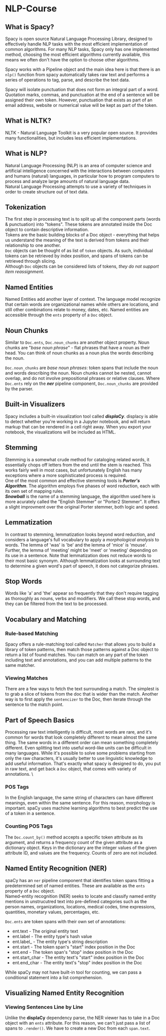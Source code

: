 # NLP-Course

## What is Spacy?
Spacy is open source Natural Language Processing Library, designed to effectively handle NLP tasks with the most efficient
implementation of common algorithms. For many NLP tasks, Spacy only has one implemented method, choosing the most efficient 
algorithms currently available, this means we often don't have the option to choose other algorithms.

Spacy works with a Pipeline object and the main idea here is that there is an `nlp()` function from spacy automatically 
takes raw text and performs a series of operations to tag, parse, and describe the text data.

Spacy will isolate punctuation that does not form an integral part of a word. Quotation marks, commas, and punctuation
at the end of a sentence will be assigned their own token. However, punctuation that exists as part of an email address,
website or numerical value will be kept as part of the token.

## What is NLTK?
NLTK - Natural Language Toolkit is a very popular open source. It provides many functionalities, but includes less
efficient implementations.

## What is NLP?
Natural Language Processing (NLP) is an area of computer science and artificial intelligence concerned with the interactions
between computers and humans (natural) languages, in particular how to program computers to process and analyze large 
amounts of natural language data. \
Natural Language Processing attempts to use a variety of techniques in order to create structure out of text data.

## Tokenization
The first step in processing text is to split up all the component parts (words & punctuation) into "tokens". These tokens
are annotated inside the Doc object to contain descriptive information. \
Tokens are the basic building blocks of a Doc object - everything that helps us understand the meaning of the text is
derived from tokens and their relationship to one another. \
`Doc` objects can be thought of as list of `token` objects. As such, individual tokens can be retrieved by index position,
and spans of tokens can be retrieved through slicing. \
Although `Doc` objects can be considered lists of tokens, _they do not support item reassignment_.

## Named Entities
Named Entities add another layer of context. The language model recognize that certain words are organizational names while
others are locations, and still other combinations relate to money, dates, etc. Named entities are accessible through
the `ents` property of a `Doc` object.

## Noun Chunks
Similar to `Doc.ents`, `Doc.noun_chunks` are another object property. Noun chunks are "_base noun phrase_" - flat phrases
that have a noun as their head. You can think of noun chunks as a noun plus the words describing the noun.

`Doc.noun_chunks` are _base noun phrases_: token spans that include the noun and words describing the noun. Noun chunks
cannot be nested, cannot overlap, and do not involve prepositional phrases or relative clauses. Where `Doc.ents` rely on
the **_ner_** pipeline component, `Doc.noun_chunks` are provided by the parser.

## Built-in Visualizers
Spacy includes a built-in visualization tool called _**displaCy**_. displacy is able to detect whether you're working in 
a Jupyter notebook, and will return markup that can be rendered in a cell right away. When you export your notebook, the 
visualizations will be included as HTML.

## Stemming
Stemming is a somewhat crude method for cataloging related words, it essentially chops off letters from the end until the 
stem is reached. This works fairly well in most cases, but unfortunately English has many exceptions where a more 
sophisticated process is required. \
One of the most common and effective stemming tools is _**Porter's Algorithm**_. The algorithm employs five phases of
word reduction, each with its own set of mapping rules. \
_**Snowball**_ is the name of a stemming language, the algorithm used here is more acurately called the "English Stemmer"
or "Porter2 Stemmer". It offers a slight improvment over the original Porter stemmer, both logic and speed.

## Lemmatization
In contrast to stemming, lemmatization looks beyond word reduction, and considers a language's  full vocabulary to apply
a _morphological analysis_ to words. The lemma of 'was' is 'be' and the lemma of 'mice' is 'mouse'. Further, the lemma of 
'meeting' might be 'meet' or 'meeting' depending on its use in a sentence. Note that lemmatization does not reduce words 
to their most basic synonym. Although lemmatization looks at surrounding text to determine a given word's part of speech,
it does not categorize phrases.

## Stop Words
Words like 'a' and 'the' appear so frequently that they don't require tagging as thoroughly as nouns, verbs and modifiers.
We call these stop words, and they can be filtered from the text to be processed.

## Vocabulary and Matching
### Rule-based Matching
Spacy offers a rule-matching tool called `Matcher` that allows you to build a library of token patterns, then match those 
patterns against a Doc object to return a list of found matches. You can match on any part of the token including text and 
annotations, and you can add multiple patterns to the same matcher.

### Viewing Matches
There are a few ways to fetch the text surrounding a match. The simplest is to grab a slice of tokens from the doc that
is wider than the match. Another way is to first apply the `sentencizer` to the Doc, then iterate through the sentence 
to the match point.

## Part of Speech Basics
Processing raw text intelligently is difficult, most words are rare, and it's common for words that look completely
different to mean almost the same thing. The same words in a different order can mean something completely different.
Even splitting text into useful word-like units can be difficult in many languages. While it's possible to solve some
problems starting from only the raw characters, it's usually better to use linguistic knowledge to add useful information.
That's exactly what spacy is designed to do, you put in raw text, and get back a `Doc` object, that comes with variety
of annotations. \

### POS Tags
In the English language, the same string of characters can have different meanings, even within the same sentence.
For this reason, morphology is important. spaCy uses machine learning algorithms to best predict the use of a token in 
a sentence.

### Counting POS Tags
The `Doc.count_by()` method accepts a specific token attribute as its argument, and returns a frequency count of the given
attribute as a dictionary object. Keys in the dictionary are the integer values of the given attribute ID, and values
are the frequency. Counts of zero are not included.

## Named Entity Recognition (NER)
spaCy has an `ner` pipeline component that identifies token spans fitting a predetermined set of named entities.
These are available as the `ents` property of a `Doc` object. \
Named-entity recognition (NER) seeks to locate and classify named entity mentions in unstrucutred text into pre-defined 
categories such as the person names, organizations, locations, medical codes, time expressions, quantities,
monetary values, percentages, etc.

`Doc.ents` are token spans with their own set of annotations:
* ent.text - The original entity text
* ent.label - The entity type's hash value
* ent.label_ - The entity type's string description
* ent.start - The token span's "start" index position in the Doc
* ent.end - The token span's "stop" index position in the Doc
* ent.start_char - The entity text's "start" index position in the Doc
* ent.end_char - The entity text's "stop" index position in the Doc

While spaCy may not have built-in tool for counting, we can pass a conditional statement into a list comprehension.

## Visualizing Named Entity Recognition
### Viewing Sentences Line by Line

Unlike the **displaCy** dependency parse, the NER viewer has to take in a Doc object with an `ents` attribute.
For this reason, we can't just pass a list of spans to `.render()`. We have to create a new Doc from each `span.text`.
